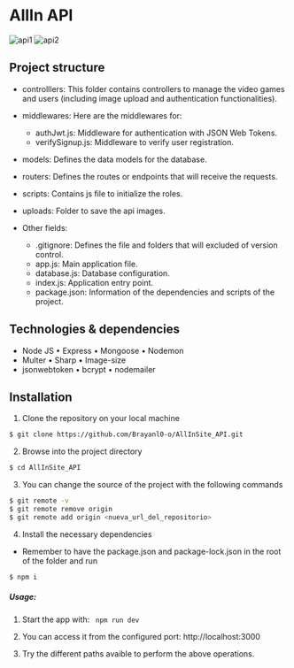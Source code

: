 # AllIn API

![api1](https://github.com/Brayanl0-o/AllInSite_API/assets/107898232/fe266e10-b8cc-4cd7-a8cb-4e0907f0967c)
![api2](https://github.com/Brayanl0-o/AllInSite_API/assets/107898232/3d77c773-8157-47fb-bf7e-51a012301a4e)

## Project structure

- controlllers: This folder contains controllers to manage the video games and users (including image upload and authentication functionalities).

- middlewares: Here are the middlewares for:
   - authJwt.js: Middleware for authentication with JSON Web Tokens.
   - verifySignup.js: Middleware to verify user registration.

- models: Defines the data models for the database.

- routers: Defines the routes or endpoints that will receive the requests.

- scripts: Contains js file to initialize the roles. 

- uploads: Folder to save the api images.

- Other fields:
    - .gitignore: Defines the file and folders that will excluded of version control.
    -  app.js: Main application file.
    -  database.js: Database configuration.
    -  index.js: Application entry point.
    -  package.json: Information of the dependencies and scripts of the project.
 
## Technologies & dependencies
- Node JS   • Express • Mongoose • Nodemon
- Multer    • Sharp   • Image-size
- jsonwebtoken   • bcrypt   • nodemailer 


## Installation

1. Clone the repository on your local machine
```bash
$ git clone https://github.com/Brayanl0-o/AllInSite_API.git
```

2. Browse into the project directory
```bash
$ cd AllInSite_API
```

3. You can change the source of the project with the following commands

```bash
$ git remote -v
$ git remote remove origin
$ git remote add origin <nueva_url_del_repositorio>
```

4. Install the necessary dependencies
- Remember to have the package.json and package-lock.json in the root of the folder and run

```bash
$ npm i
```

##### Usage:
1. Start the app with: ``` npm run dev```

    
2. You can access it from the configured port:
  http://localhost:3000

3. Try the different paths avaible to perform the above operations.

